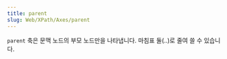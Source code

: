 ```yaml
---
title: parent
slug: Web/XPath/Axes/parent
---
```

`parent` 축은 문맥 노드의 부모 노드만을 나타냅니다. 마침표 둘(..)로 줄여 쓸 수 있습니다.
